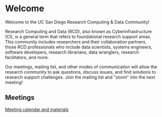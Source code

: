 # Welcome

Welcome to the UC San Diego Research Computing & Data Community!

Research Computing and Data (RCD), also known as Cyberinfrastructure (CI), is a general term that refers to foundational research support areas. This community includes researchers and their collaboration partners, those RCD professionals who include data scientists, systems engineers, software developers, research librarians, data wranglers, research facilitators, and more.

Our meetings, mailing list, and other modes of communication will allow the research community to ask questions, discuss issues, and find solutions to research support challenges. Join the mailing list and "zoom" into the next meeting!

## Meetings

[Meeting calendar and materials](/meetings/)
